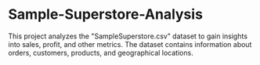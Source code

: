 # Sample-Superstore-Analysis
This project analyzes the "SampleSuperstore.csv" dataset to gain insights into sales, profit, and other metrics. The dataset contains information about orders, customers, products, and geographical locations.
